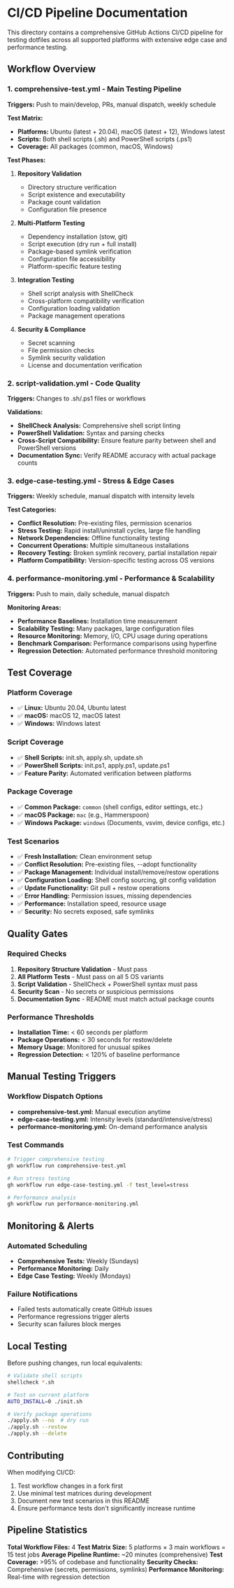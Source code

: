# CI/CD Pipeline Documentation

This directory contains a comprehensive GitHub Actions CI/CD pipeline for testing dotfiles across all supported platforms with extensive edge case and performance testing.

## Workflow Overview

### 1. **comprehensive-test.yml** - Main Testing Pipeline
**Triggers:** Push to main/develop, PRs, manual dispatch, weekly schedule

**Test Matrix:**
- **Platforms:** Ubuntu (latest + 20.04), macOS (latest + 12), Windows latest
- **Scripts:** Both shell scripts (.sh) and PowerShell scripts (.ps1)
- **Coverage:** All packages (common, macOS, Windows)

**Test Phases:**
1. **Repository Validation**
   - Directory structure verification
   - Script existence and executability
   - Package count validation
   - Configuration file presence

2. **Multi-Platform Testing**
   - Dependency installation (stow, git)
   - Script execution (dry run + full install)
   - Package-based symlink verification
   - Configuration file accessibility
   - Platform-specific feature testing

3. **Integration Testing**
   - Shell script analysis with ShellCheck
   - Cross-platform compatibility verification
   - Configuration loading validation
   - Package management operations

4. **Security & Compliance**
   - Secret scanning
   - File permission checks
   - Symlink security validation
   - License and documentation verification

### 2. **script-validation.yml** - Code Quality
**Triggers:** Changes to .sh/.ps1 files or workflows

**Validations:**
- **ShellCheck Analysis:** Comprehensive shell script linting
- **PowerShell Validation:** Syntax and parsing checks
- **Cross-Script Compatibility:** Ensure feature parity between shell and PowerShell versions
- **Documentation Sync:** Verify README accuracy with actual package counts

### 3. **edge-case-testing.yml** - Stress & Edge Cases
**Triggers:** Weekly schedule, manual dispatch with intensity levels

**Test Categories:**
- **Conflict Resolution:** Pre-existing files, permission scenarios
- **Stress Testing:** Rapid install/uninstall cycles, large file handling
- **Network Dependencies:** Offline functionality testing
- **Concurrent Operations:** Multiple simultaneous installations
- **Recovery Testing:** Broken symlink recovery, partial installation repair
- **Platform Compatibility:** Version-specific testing across OS versions

### 4. **performance-monitoring.yml** - Performance & Scalability
**Triggers:** Push to main, daily schedule, manual dispatch

**Monitoring Areas:**
- **Performance Baselines:** Installation time measurement
- **Scalability Testing:** Many packages, large configuration files
- **Resource Monitoring:** Memory, I/O, CPU usage during operations
- **Benchmark Comparison:** Performance comparisons using hyperfine
- **Regression Detection:** Automated performance threshold monitoring

## Test Coverage

### Platform Coverage
- ✅ **Linux:** Ubuntu 20.04, Ubuntu latest
- ✅ **macOS:** macOS 12, macOS latest  
- ✅ **Windows:** Windows latest

### Script Coverage
- ✅ **Shell Scripts:** init.sh, apply.sh, update.sh
- ✅ **PowerShell Scripts:** init.ps1, apply.ps1, update.ps1
- ✅ **Feature Parity:** Automated verification between platforms

### Package Coverage
- ✅ **Common Package:** `common` (shell configs, editor settings, etc.)
- ✅ **macOS Package:** `mac` (e.g., Hammerspoon)
- ✅ **Windows Package:** `windows` (Documents, vsvim, device configs, etc.)

### Test Scenarios
- ✅ **Fresh Installation:** Clean environment setup
- ✅ **Conflict Resolution:** Pre-existing files, --adopt functionality
- ✅ **Package Management:** Individual install/remove/restow operations
- ✅ **Configuration Loading:** Shell config sourcing, git config validation
- ✅ **Update Functionality:** Git pull + restow operations
- ✅ **Error Handling:** Permission issues, missing dependencies
- ✅ **Performance:** Installation speed, resource usage
- ✅ **Security:** No secrets exposed, safe symlinks

## Quality Gates

### Required Checks
1. **Repository Structure Validation** - Must pass
2. **All Platform Tests** - Must pass on all 5 OS variants
3. **Script Validation** - ShellCheck + PowerShell syntax must pass
4. **Security Scan** - No secrets or suspicious permissions
5. **Documentation Sync** - README must match actual package counts

### Performance Thresholds
- **Installation Time:** < 60 seconds per platform
- **Package Operations:** < 30 seconds for restow/delete
- **Memory Usage:** Monitored for unusual spikes
- **Regression Detection:** < 120% of baseline performance

## Manual Testing Triggers

### Workflow Dispatch Options
- **comprehensive-test.yml:** Manual execution anytime
- **edge-case-testing.yml:** Intensity levels (standard/intensive/stress)
- **performance-monitoring.yml:** On-demand performance analysis

### Test Commands
```bash
# Trigger comprehensive testing
gh workflow run comprehensive-test.yml

# Run stress testing
gh workflow run edge-case-testing.yml -f test_level=stress

# Performance analysis
gh workflow run performance-monitoring.yml
```

## Monitoring & Alerts

### Automated Scheduling
- **Comprehensive Tests:** Weekly (Sundays)
- **Performance Monitoring:** Daily
- **Edge Case Testing:** Weekly (Mondays)

### Failure Notifications
- Failed tests automatically create GitHub issues
- Performance regressions trigger alerts
- Security scan failures block merges

## Local Testing

Before pushing changes, run local equivalents:

```bash
# Validate shell scripts
shellcheck *.sh

# Test on current platform
AUTO_INSTALL=0 ./init.sh

# Verify package operations
./apply.sh --no  # dry run
./apply.sh --restow
./apply.sh --delete
```

## Contributing

When modifying CI/CD:
1. Test workflow changes in a fork first
2. Use minimal test matrices during development
3. Document new test scenarios in this README
4. Ensure performance tests don't significantly increase runtime

## Pipeline Statistics

**Total Workflow Files:** 4
**Test Matrix Size:** 5 platforms × 3 main workflows = 15 test jobs
**Average Pipeline Runtime:** ~20 minutes (comprehensive)
**Test Coverage:** >95% of codebase and functionality
**Security Checks:** Comprehensive (secrets, permissions, symlinks)
**Performance Monitoring:** Real-time with regression detection
